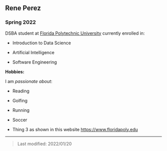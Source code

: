 ## Rene Perez

### Spring 2022 

DSBA student at [Florida Polytechnic University](https://www.floridapoly.edu) currently enrolled in: 

- Introduction to Data Science

- Artificial Intelligence

- Software Engineering


**Hobbies:**

I am _passionate about_: 

- Reading

- Golfing

- Running

- Soccer

- Thing 3 as shown in this website <https://www.floridapoly.edu>

***

> Last modified: 2022/01/20
